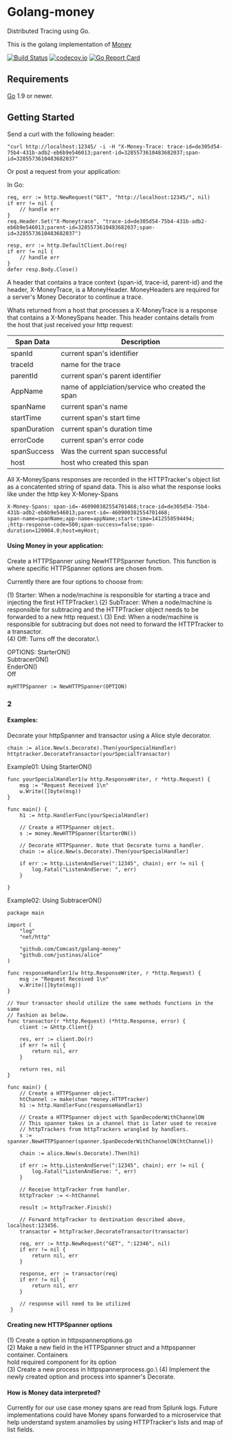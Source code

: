 Golang-money
===

Distributed Tracing using Go.  

This is the golang implementation of [Money](https://github.com/Comcast/money)

[![Build Status](https://travis-ci.org/Comcast/golang-money.svg?branch=master)](https://travis-ci.org/Comcast/golang-money) 
[![codecov.io](http://codecov.io/github/Comcast/golang-money/coverage.svg?branch=master)](http://codecov.io/github/Comcast/golang-money?branch=master) 
[![Go Report Card](https://goreportcard.com/badge/github.com/Comcast/golang-money)](https://goreportcard.com/report/github.com/Comcast/golang-money) 


## Requirements 

[Go](http://golang.org) 1.9 or newer.

## Getting Started

Send a curl with the following header:

```
"curl http://localhost:12345/ -i -H "X-Money-Trace: trace-id=de305d54-75b4-431b-adb2-eb6b9e546013;parent-id=3285573610483682037;span-id=3285573610483682037"
```

Or post a request from your application:

In Go:

```
req, err := http.NewRequest("GET", "http://localhost:12345/", nil)
if err != nil {
	// handle err
}
req.Header.Set("X-Moneytrace", "trace-id=de305d54-75b4-431b-adb2-eb6b9e546013;parent-id=3285573610483682037;span-id=3285573610483682037")

resp, err := http.DefaultClient.Do(req)
if err != nil {
	// handle err
}
defer resp.Body.Close()
```

A header that contains a trace context {span-id, trace-id, parent-id} and the header, X-MoneyTrace, is a MoneyHeader. MoneyHeaders are required for a server's Money Decorator
to continue a trace.

Whats returned from a host that processes a X-MoneyTrace is a response that contains a X-MoneySpans header.  This header contains details from the host that just received your http request:


|Span Data   |Description                                      |
|------------|-------------------------------------------------|
|spanId      |current span's identifier                        |
|traceId     |name for the trace                               |
|parentId    |current span's parent identifier                 |
|AppName     |name of applciation/service who created the span |
|spanName    |current span's name                              |
|startTime   |current span's start time                        |
|spanDuration|current span's duration time                     |
|errorCode   |current span's error code                        |
|spanSuccess |Was the current span successful                  |
|host        |host who created this span                       | 

All X-MoneySpans responses are recorded in the HTTPTracker's object list as a concatented string of spand data. This is also what the response looks like under the http key X-Money-Spans

```
X-Money-Spans: span-id=-460900382554701468;trace-id=de305d54-75b4-431b-adb2-eb6b9e546013;parent-id=-460900382554701468;
span-name=spanName;app-name=appName;start-time=1412550594494;
;http-response-code=500;span-success=false;span-duration=120004.0;host=myHost; 
```

#### Using Money in your application: 

Create a HTTPSpanner using NewHTTPSpanner function.  This function is where specific HTTPSpanner options are chosen from.

Currently there are four options to choose from: 

(1) Starter: When a node/machine is responsible for starting a trace and injecting the first HTTPTracker.\ 
(2) SubTracer: When a node/machine is responsible for subtracing and the HTTPTracker object needs to be forwarded to a new http request.\ 
(3) End:  When a node/machine is responsible for subtracing but does not need to forward the HTTPTracker to a transactor.\
(4) Off: Turns off the decorator.\ 

OPTIONS:
 StarterON()\
 SubtracerON()\
 EnderON()\
 Off

```
myHTTPSpanner := NewHTTPSpanner(OPTION)
```

### 2

#### Examples: 

Decorate your httpSpanner and transactor using a Alice style decorator. 
```
chain := alice.New(s.Decorate).Then(yourSpecialHandler)
httptracker.DecorateTransactor(yourSpecialTransactor)
```

Example01: Using StarterON()

```
func yourSpecialHandler1(w http.ResponseWriter, r *http.Request) {
	msg := "Request Received 1\n"
	w.Write([]byte(msg))
}

func main() {
	h1 := http.HandlerFunc(yourSpecialHandler)

	// Create a HTTPSpanner object.
	s := money.NewHTTPSpanner(StarterON())

	// Decorate HTTPSpanner. Note that Decorate turns a handler.
	chain := alice.New(s.Decorate).Then(yourSpecialHandler)

	if err := http.ListenAndServe(":12345", chain); err != nil {
		log.Fatal("ListenAndServe: ", err)
	}

}
```

Example02: Using SubtracerON() 

````
package main

import (
	"log"
	"net/http"

	"github.com/Comcast/golang-money"
	"github.com/justinas/alice"
)

func responseHandler1(w http.ResponseWriter, r *http.Request) {
	msg := "Request Received 1\n"
	w.Write([]byte(msg))
}

// Your transactor should utilize the same methods functions in the same
// fashion as below.
func transactor(r *http.Request) (*http.Response, error) {
	client := &http.Client{}

	res, err := client.Do(r)
	if err != nil {
		return nil, err
	}

	return res, nil
}

func main() {
	// Create a HTTPSpanner object.
	htChannel := make(chan *money.HTTPTracker)
	h1 := http.HandlerFunc(responseHandler1)

	// Create a HTTPSpanner object with SpanDecoderWithChannelON
	// This spanner takes in a channel that is later used to receive
	// httpTrackers from httpTrackers wrangled by handlers.
	s := spanner.NewHTTPSpanner(spanner.SpanDecoderWithChannelON(htChannel))

	chain := alice.New(s.Decorate).Then(h1)

	if err := http.ListenAndServe(":12345", chain); err != nil {
		log.Fatal("ListenAndServe: ", err)
	}

	// Receive httpTracker from handler.
	httpTracker := <-htChannel

	result := httpTracker.Finish()

	// Forward httpTracker to destination described above, localhost:123456.
	transactor = httpTracker.DecorateTransactor(transactor)
    
	req, err := http.NewRequest("GET", ":12346", nil)
	if err != nil {
		return nil, err
	}

    response, err := transactor(req)
    if err != nil {
        return nil, err
    }

    // response will need to be utilized  
 }
````
#### Creating new HTTPSpanner options

(1) Create a option in httpspanneroptions.go\
(2) Make a new field in the HTTPSpanner struct and a httpspanner container. Containers\
    hold required component for its option\
(3) Create a new process in httpspannerprocess.go.\ 
(4) Implement the newly created option and process into spanner's Decorate.

#### How is Money data interpreted?

Currently for our use case money spans are read from Splunk logs.  Future implementations could have Money spans forwarded to a microservice that help understand system anamolies by using HTTPTracker's lists and map of list fields. 

